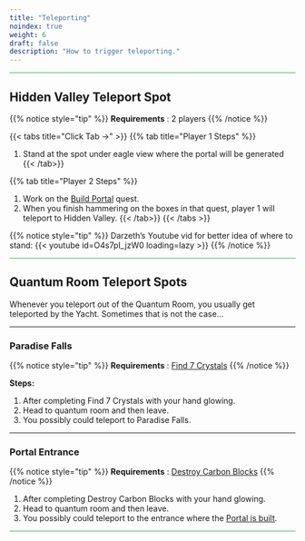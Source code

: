 ```yaml
---
title: "Teleporting"
noindex: true
weight: 6
draft: false
description: "How to trigger teleporting."
---
```



<hr style="background-color: #28b44c" size=8>

## Hidden Valley Teleport Spot
{{% notice style="tip" %}}
**Requirements** : 2 players
{{% /notice %}}


{{< tabs title="Click Tab ->" >}}
{{% tab title="Player 1 Steps" %}}

1. Stand at the spot under eagle view where the portal will be generated
{{< /tab>}}

{{% tab title="Player 2 Steps" %}}

1. Work on the [Build Portal](/lore/quests/build_portal) quest.
1. When you finish hammering on the boxes in that quest, player 1 will teleport to Hidden Valley.
{{< /tab>}}
{{< /tabs >}}

{{% notice style="tip" %}}
Darzeth’s Youtube vid for better idea of where to stand:
{{< youtube id=O4s7pI_jzW0 loading=lazy >}}
{{% /notice %}}

<hr style="background-color: #28b44c" size=8>

## Quantum Room Teleport Spots
Whenever you teleport out of the Quantum Room, you usually get teleported by the Yacht. Sometimes that is not the case...

---

### Paradise Falls

{{% notice style="tip" %}}
**Requirements** : [Find 7 Crystals](/lore/quests/find_7_crystals)
{{% /notice %}}

**Steps:**
1. After completing Find 7 Crystals with your hand glowing.
1. Head to quantum room and then leave.
1. You possibly could teleport to Paradise Falls.

---

### Portal Entrance

{{% notice style="tip" %}}
**Requirements** : [Destroy Carbon Blocks](/lore/quests/destroy_carbon_blocks)
{{% /notice %}}

1. After completing Destroy Carbon Blocks with your hand glowing.
1. Head to quantum room and then leave.
1. You possibly could teleport to the entrance where the [Portal is built](/lore/quests/build_portal).

<hr style="background-color: #28b44c" size=8>